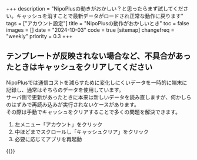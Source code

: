 +++
description = "NipoPlusの動きがおかしい？と思ったらまず試してください。キャッシュを消すことで最新データがロードされ正常な動作に戻ります"
tags = ["アカウント設定"]
title = "NipoPlusの動作がおかしいとき"
toc = false
images = []
date = "2024-10-03"
code = true
[sitemap]
  changefreq = "weekly"
  priority = 0.3
+++

## テンプレートが反映されない場合など、不具合があったときはキャッシュをクリアしてください

NipoPlusでは通信コストを減らすために変化しにくいデータを一時的に端末に記録し、通常はそちらのデータを使用しています。  
サーバ側で更新があったときに本来は新しいデータを読み直しますが、何かしらのはずみで再読み込みが実行されないケースがあります。  
その際は手動でキャッシュをクリアすることで多くの問題を解決できます。


1. 左メニュー「アカウント」をクリック
2. 中ほどまでスクロールし「キャッシュクリア」をクリック
3. 必要に応じてアプリを再起動

{{<iTablet filename="cashclear" msg="キャッシュを消すことで問題が解決します" alice="pc">}}

